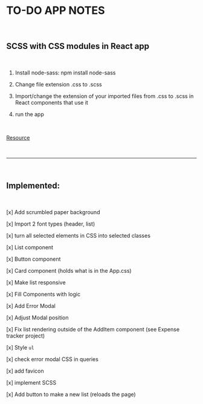 # TO-DO APP NOTES

<br>

## SCSS with CSS modules in React app

<br>

1. Install node-sass: npm install node-sass

2. Change file extension .css to .scss

3. Import/change the extension of your imported files from .css to .scss in React components that use it

4. run the app

<br>

[Resource](https://medium.com/officialrajdeepsingh/how-to-add-scss-sass-in-react-js-6615b6e77e56)

<br>

<hr />
<br>

## Implemented:

<br>

[x] Add scrumbled paper background

[x] Import 2 font types (header, list)

[x] turn all selected elements in CSS into selected classes

[x] List component

[x] Button component

[x] Card component (holds what is in the App.css)

[x] Make list responsive

[x] Fill Components with logic

[x] Add Error Modal

[x] Adjust Modal position

[x] Fix list rendering outside of the AddItem component (see Expense tracker project)

[x] Style `ul`

[x] check error modal CSS in queries

[x] add favicon

[x] implement SCSS

[x] Add button to make a new list (reloads the page)

<br><br>
